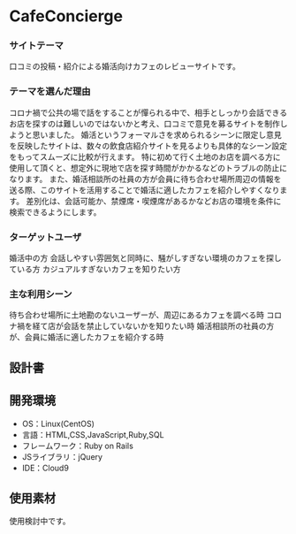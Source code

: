 # CafeConcierge

### サイトテーマ
口コミの投稿・紹介による婚活向けカフェのレビューサイトです。

### テーマを選んだ理由
コロナ禍で公共の場で話をすることが憚られる中で、相手としっかり会話できるお店を探すのは難しいのではないかと考え、口コミで意見を募るサイトを制作しようと思いました。
婚活というフォーマルさを求められるシーンに限定し意見を反映したサイトは、数々の飲食店紹介サイトを見るよりも具体的なシーン設定をもってスムーズに比較が行えます。
特に初めて行く土地のお店を調べる方に使用して頂くと、想定外に現地で店を探す時間がかかるなどのトラブルの防止になります。
また、婚活相談所の社員の方が会員に待ち合わせ場所周辺の情報を送る際、このサイトを活用することで婚活に適したカフェを紹介しやすくなります。
差別化は、会話可能か、禁煙席・喫煙席があるかなどお店の環境を条件に検索できるようにします。

### ターゲットユーザ
婚活中の方
会話しやすい雰囲気と同時に、騒がしすぎない環境のカフェを探している方
カジュアルすぎないカフェを知りたい方

### 主な利用シーン
待ち合わせ場所に土地勘のないユーザーが、周辺にあるカフェを調べる時
コロナ禍を経て店が会話を禁止していないかを知りたい時
婚活相談所の社員の方が、会員に婚活に適したカフェを紹介する時

## 設計書


## 開発環境
- OS：Linux(CentOS)
- 言語：HTML,CSS,JavaScript,Ruby,SQL
- フレームワーク：Ruby on Rails
- JSライブラリ：jQuery
- IDE：Cloud9

## 使用素材
使用検討中です。